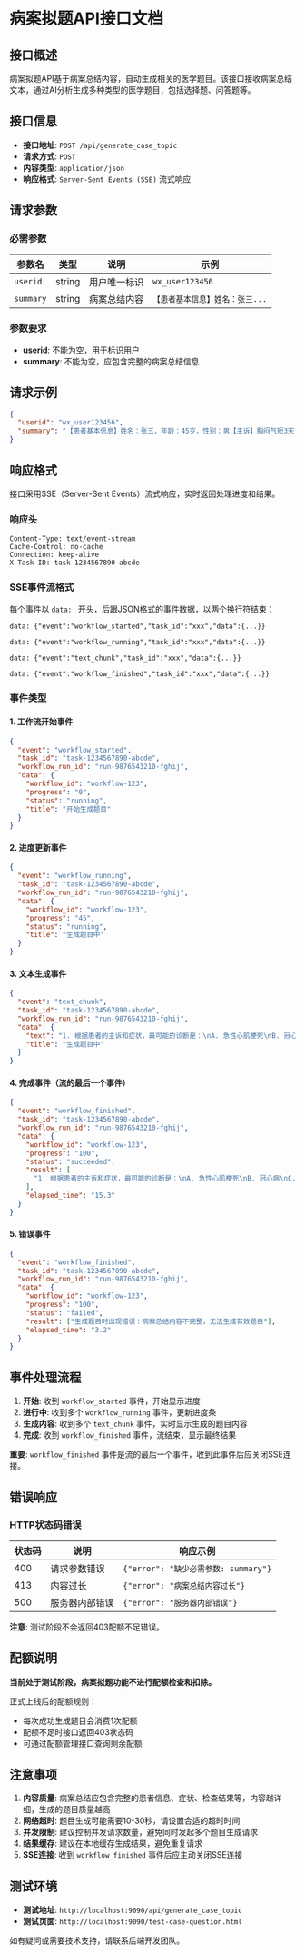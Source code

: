 # 病案拟题API接口文档

## 接口概述

病案拟题API基于病案总结内容，自动生成相关的医学题目。该接口接收病案总结文本，通过AI分析生成多种类型的医学题目，包括选择题、问答题等。

## 接口信息

- **接口地址**: `POST /api/generate_case_topic`
- **请求方式**: `POST`
- **内容类型**: `application/json`
- **响应格式**: `Server-Sent Events (SSE)` 流式响应

## 请求参数

### 必需参数

| 参数名 | 类型 | 说明 | 示例 |
|--------|------|------|------|
| `userid` | string | 用户唯一标识 | `wx_user123456` |
| `summary` | string | 病案总结内容 | `【患者基本信息】姓名：张三...` |

### 参数要求

- **userid**: 不能为空，用于标识用户
- **summary**: 不能为空，应包含完整的病案总结信息

## 请求示例

```json
{
  "userid": "wx_user123456",
  "summary": "【患者基本信息】姓名：张三，年龄：45岁，性别：男【主诉】胸闷气短3天【现病史】患者3天前无明显诱因出现胸闷气短，活动后加重，伴有心悸，无胸痛、咳嗽、咳痰等症状。【既往史】高血压病史5年，规律服用降压药物。【体格检查】血压150/90mmHg，心率95次/分，心律齐，双肺呼吸音清，无干湿性啰音。【辅助检查】心电图示：窦性心律，ST段轻度压低。【诊断】1.冠心病？2.高血压病【治疗建议】1.进一步完善冠脉造影检查2.调整降压药物3.低盐低脂饮食4.适当运动"
}
```

## 响应格式

接口采用SSE（Server-Sent Events）流式响应，实时返回处理进度和结果。

### 响应头

```
Content-Type: text/event-stream
Cache-Control: no-cache
Connection: keep-alive
X-Task-ID: task-1234567890-abcde
```

### SSE事件流格式

每个事件以 `data: ` 开头，后跟JSON格式的事件数据，以两个换行符结束：

```
data: {"event":"workflow_started","task_id":"xxx","data":{...}}

data: {"event":"workflow_running","task_id":"xxx","data":{...}}

data: {"event":"text_chunk","task_id":"xxx","data":{...}}

data: {"event":"workflow_finished","task_id":"xxx","data":{...}}

```

### 事件类型

#### 1. 工作流开始事件
```json
{
  "event": "workflow_started",
  "task_id": "task-1234567890-abcde",
  "workflow_run_id": "run-9876543210-fghij",
  "data": {
    "workflow_id": "workflow-123",
    "progress": "0",
    "status": "running",
    "title": "开始生成题目"
  }
}
```

#### 2. 进度更新事件
```json
{
  "event": "workflow_running",
  "task_id": "task-1234567890-abcde",
  "workflow_run_id": "run-9876543210-fghij",
  "data": {
    "workflow_id": "workflow-123",
    "progress": "45",
    "status": "running",
    "title": "生成题目中"
  }
}
```

#### 3. 文本生成事件
```json
{
  "event": "text_chunk",
  "task_id": "task-1234567890-abcde",
  "workflow_run_id": "run-9876543210-fghij",
  "data": {
    "text": "1. 根据患者的主诉和症状，最可能的诊断是：\nA. 急性心肌梗死\nB. 冠心病\nC. 心律失常\nD. 肺栓塞\n\n",
    "title": "生成题目中"
  }
}
```

#### 4. 完成事件（流的最后一个事件）
```json
{
  "event": "workflow_finished",
  "task_id": "task-1234567890-abcde",
  "workflow_run_id": "run-9876543210-fghij",
  "data": {
    "workflow_id": "workflow-123",
    "progress": "100",
    "status": "succeeded",
    "result": [
      "1. 根据患者的主诉和症状，最可能的诊断是：\nA. 急性心肌梗死\nB. 冠心病\nC. 心律失常\nD. 肺栓塞\n\n2. 患者的心电图检查结果提示：\nA. 正常心电图\nB. ST段轻度压低\nC. T波倒置\nD. Q波异常\n\n3. 针对该患者，下列哪项检查最有助于明确诊断：\nA. 胸部X线\nB. 冠脉造影\nC. 超声心动图\nD. 24小时动态心电图"
    ],
    "elapsed_time": "15.3"
  }
}
```

#### 5. 错误事件
```json
{
  "event": "workflow_finished",
  "task_id": "task-1234567890-abcde",
  "workflow_run_id": "run-9876543210-fghij",
  "data": {
    "workflow_id": "workflow-123",
    "progress": "100",
    "status": "failed",
    "result": ["生成题目时出现错误：病案总结内容不完整，无法生成有效题目"],
    "elapsed_time": "3.2"
  }
}
```

## 事件处理流程

1. **开始**: 收到 `workflow_started` 事件，开始显示进度
2. **进行中**: 收到多个 `workflow_running` 事件，更新进度条
3. **生成内容**: 收到多个 `text_chunk` 事件，实时显示生成的题目内容
4. **完成**: 收到 `workflow_finished` 事件，流结束，显示最终结果

**重要**: `workflow_finished` 事件是流的最后一个事件，收到此事件后应关闭SSE连接。

## 错误响应

### HTTP状态码错误

| 状态码 | 说明 | 响应示例 |
|--------|------|----------|
| 400 | 请求参数错误 | `{"error": "缺少必需参数: summary"}` |
| 413 | 内容过长 | `{"error": "病案总结内容过长"}` |
| 500 | 服务器内部错误 | `{"error": "服务器内部错误"}` |

**注意**: 测试阶段不会返回403配额不足错误。

## 配额说明

**当前处于测试阶段，病案拟题功能不进行配额检查和扣除。**

正式上线后的配额规则：
- 每次成功生成题目会消费1次配额
- 配额不足时接口返回403状态码
- 可通过配额管理接口查询剩余配额

## 注意事项

1. **内容质量**: 病案总结应包含完整的患者信息、症状、检查结果等，内容越详细，生成的题目质量越高
2. **网络超时**: 题目生成可能需要10-30秒，请设置合适的超时时间
3. **并发限制**: 建议控制并发请求数量，避免同时发起多个题目生成请求
4. **结果缓存**: 建议在本地缓存生成结果，避免重复请求
5. **SSE连接**: 收到 `workflow_finished` 事件后应主动关闭SSE连接

## 测试环境

- **测试地址**: `http://localhost:9090/api/generate_case_topic`
- **测试页面**: `http://localhost:9090/test-case-question.html`

如有疑问或需要技术支持，请联系后端开发团队。
